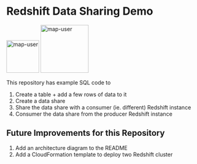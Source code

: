 # Redshift Data Sharing Demo

<img width="85" alt="map-user" src="https://img.shields.io/badge/views-062-green"> <img width="125" alt="map-user" src="https://img.shields.io/badge/unique visits-0000-green">

This repository has example SQL code to

1. Create a table + add a few rows of data to it
2. Create a data share
3. Share the data share with a consumer (ie. different) Redshift instance
4. Consumer the data share from the producer Redshift instance

## Future Improvements for this Repository

1. Add an architecture diagram to the README
2. Add a CloudFormation template to deploy two Redshift cluster
